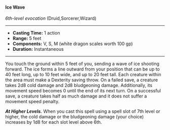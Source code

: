 #### Ice Wave
*6th-level evocation* (Druid,Sorcerer,Wizard)
___
- **Casting Time:** 1 action
- **Range:** 5 feet
- **Components:** V, S, M (white dragon scales worth 100 gp)
- **Duration:** Instantaneous
---
You touch the ground within 5 feet of you, sending a wave of ice shooting forward. The ice forms a line outward from your position that can be up to 40 feet long, up to 10 feet wide, and up to 20 feet tall. Each creature within the area must make a Dexterity saving throw. On a failed save, a creature takes 2d8 cold damage and 2d8 bludgeoning damage. Additionally, its movement speed becomes 0 until the end of its next turn. On a successful save, a creature takes half as much damage and it does not suffer a movement speed penalty.

***At Higher Levels.*** When you cast this spell using a spell slot of 7th level or higher, the cold damage or the bludgeoning damage (your choice) increases by 1d8 for each slot level above 6th.
